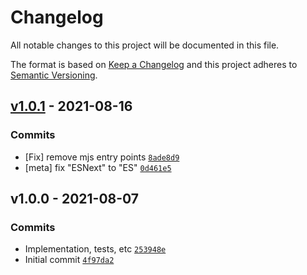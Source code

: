 # Changelog

All notable changes to this project will be documented in this file.

The format is based on [Keep a Changelog](https://keepachangelog.com/en/1.0.0/)
and this project adheres to [Semantic Versioning](https://semver.org/spec/v2.0.0.html).

## [v1.0.1](https://github.com/es-shims/Array.prototype.forEach/compare/v1.0.0...v1.0.1) - 2021-08-16

### Commits

- [Fix] remove mjs entry points [`8ade8d9`](https://github.com/es-shims/Array.prototype.forEach/commit/8ade8d91bc220336cb9b212c428a266a26c152e3)
- [meta] fix "ESNext" to "ES" [`0d461e5`](https://github.com/es-shims/Array.prototype.forEach/commit/0d461e5849d6276feb4d6e0b41c22f802e4c6bce)

## v1.0.0 - 2021-08-07

### Commits

- Implementation, tests, etc [`253948e`](https://github.com/es-shims/Array.prototype.forEach/commit/253948e91bdaaf84797b4265e07f3a3603dc0955)
- Initial commit [`4f97da2`](https://github.com/es-shims/Array.prototype.forEach/commit/4f97da220cd8022b40efe6c40d28344b7e1c02b7)
